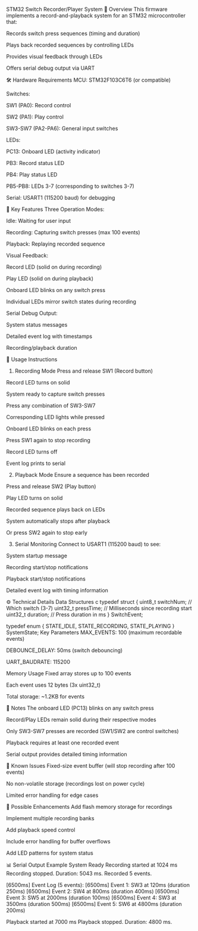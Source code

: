 STM32 Switch Recorder/Player System
📌 Overview
This firmware implements a record-and-playback system for an STM32 microcontroller that:

Records switch press sequences (timing and duration)

Plays back recorded sequences by controlling LEDs

Provides visual feedback through LEDs

Offers serial debug output via UART

🛠 Hardware Requirements
MCU: STM32F103C6T6 (or compatible)

Switches:

SW1 (PA0): Record control

SW2 (PA1): Play control

SW3-SW7 (PA2-PA6): General input switches

LEDs:

PC13: Onboard LED (activity indicator)

PB3: Record status LED

PB4: Play status LED

PB5-PB8: LEDs 3-7 (corresponding to switches 3-7)

Serial: USART1 (115200 baud) for debugging

🔧 Key Features
Three Operation Modes:

Idle: Waiting for user input

Recording: Capturing switch presses (max 100 events)

Playback: Replaying recorded sequence

Visual Feedback:

Record LED (solid on during recording)

Play LED (solid on during playback)

Onboard LED blinks on any switch press

Individual LEDs mirror switch states during recording

Serial Debug Output:

System status messages

Detailed event log with timestamps

Recording/playback duration

🚀 Usage Instructions
1. Recording Mode
Press and release SW1 (Record button)

Record LED turns on solid

System ready to capture switch presses

Press any combination of SW3-SW7

Corresponding LED lights while pressed

Onboard LED blinks on each press

Press SW1 again to stop recording

Record LED turns off

Event log prints to serial

2. Playback Mode
Ensure a sequence has been recorded

Press and release SW2 (Play button)

Play LED turns on solid

Recorded sequence plays back on LEDs

System automatically stops after playback

Or press SW2 again to stop early

3. Serial Monitoring
Connect to USART1 (115200 baud) to see:

System startup message

Recording start/stop notifications

Playback start/stop notifications

Detailed event log with timing information

⚙ Technical Details
Data Structures
c
typedef struct {
    uint8_t switchNum;   // Which switch (3-7)
    uint32_t pressTime;  // Milliseconds since recording start
    uint32_t duration;   // Press duration in ms
} SwitchEvent;

typedef enum {
    STATE_IDLE,
    STATE_RECORDING,
    STATE_PLAYING
} SystemState;
Key Parameters
MAX_EVENTS: 100 (maximum recordable events)

DEBOUNCE_DELAY: 50ms (switch debouncing)

UART_BAUDRATE: 115200

Memory Usage
Fixed array stores up to 100 events

Each event uses 12 bytes (3x uint32_t)

Total storage: ~1.2KB for events

📝 Notes
The onboard LED (PC13) blinks on any switch press

Record/Play LEDs remain solid during their respective modes

Only SW3-SW7 presses are recorded (SW1/SW2 are control switches)

Playback requires at least one recorded event

Serial output provides detailed timing information

🐛 Known Issues
Fixed-size event buffer (will stop recording after 100 events)

No non-volatile storage (recordings lost on power cycle)

Limited error handling for edge cases

🔮 Possible Enhancements
Add flash memory storage for recordings

Implement multiple recording banks

Add playback speed control

Include error handling for buffer overflows

Add LED patterns for system status

📊 Serial Output Example
System Ready
Recording started at 1024 ms
Recording stopped. Duration: 5043 ms. Recorded 5 events.

[6500ms] Event Log (5 events):
[6500ms] Event 1: SW3 at 120ms (duration 250ms)
[6500ms] Event 2: SW4 at 800ms (duration 400ms)
[6500ms] Event 3: SW5 at 2000ms (duration 100ms)
[6500ms] Event 4: SW3 at 3500ms (duration 500ms)
[6500ms] Event 5: SW6 at 4800ms (duration 200ms)

Playback started at 7000 ms
Playback stopped. Duration: 4800 ms.

